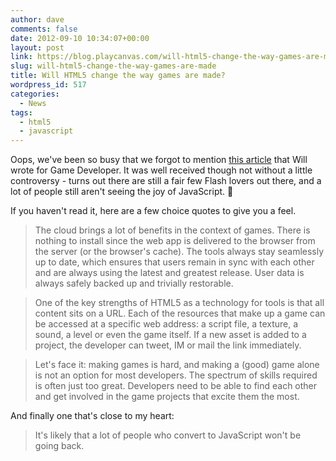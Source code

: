 ```yaml
---
author: dave
comments: false
date: 2012-09-10 10:34:07+00:00
layout: post
link: https://blog.playcanvas.com/will-html5-change-the-way-games-are-made/
slug: will-html5-change-the-way-games-are-made
title: Will HTML5 change the way games are made?
wordpress_id: 517
categories:
  - News
tags:
  - html5
  - javascript
---
```


Oops, we've been so busy that we forgot to mention [this article](https://www.gamedeveloper.com/business/will-html5-change-the-way-games-are-made-) that Will wrote for Game Developer. It was well received though not without a little controversy - turns out there are still a fair few Flash lovers out there, and a lot of people still aren't seeing the joy of JavaScript. 🙈

If you haven't read it, here are a few choice quotes to give you a feel.

> The cloud brings a lot of benefits in the context of games. There is nothing to install since the web app is delivered to the browser from the server (or the browser's cache). The tools always stay seamlessly up to date, which ensures that users remain in sync with each other and are always using the latest and greatest release. User data is always safely backed up and trivially restorable.

> One of the key strengths of HTML5 as a technology for tools is that all content sits on a URL. Each of the resources that make up a game can be accessed at a specific web address: a script file, a texture, a sound, a level or even the game itself. If a new asset is added to a project, the developer can tweet, IM or mail the link immediately.

> Let's face it: making games is hard, and making a (good) game alone is not an option for most developers. The spectrum of skills required is often just too great. Developers need to be able to find each other and get involved in the game projects that excite them the most.

And finally one that's close to my heart:

> It's likely that a lot of people who convert to JavaScript won't be going back.
